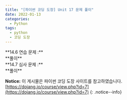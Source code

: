 ```yaml
---
title: "[파이썬 코딩 도장] Unit 17 문제 풀이"
date: 2022-01-13
categories:
  - Python
tags:
  - python
  - 코딩 도장
---
```


<div class="notice--success" markdown="1">
**14.6 연습 문제 :**


</div>

<div class="notice" markdown="1">
**풀이**


</div>

<div class="notice--success" markdown="1">
**14.7 심사 문제 :**


</div>

<div class="notice" markdown="1">
**풀이**


</div>

**Notice:** 이 게시물은 파이썬 코딩 도장 사이트를 참고하였습니다.
[https://dojang.io/course/view.php?id=7](https://dojang.io/course/view.php?id=7)
{: .notice--info}
